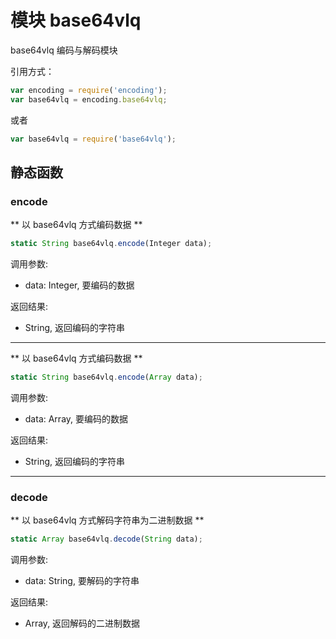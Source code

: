 # 模块 base64vlq
base64vlq 编码与解码模块

引用方式：
```JavaScript
var encoding = require('encoding');
var base64vlq = encoding.base64vlq;
```
或者
```JavaScript
var base64vlq = require('base64vlq');
```

## 静态函数
        
### encode
** 以 base64vlq 方式编码数据 **
```JavaScript
static String base64vlq.encode(Integer data);
```

调用参数:
* data: Integer, 要编码的数据

返回结果:
* String, 返回编码的字符串

--------------------------
** 以 base64vlq 方式编码数据 **
```JavaScript
static String base64vlq.encode(Array data);
```

调用参数:
* data: Array, 要编码的数据

返回结果:
* String, 返回编码的字符串

--------------------------
### decode
** 以 base64vlq 方式解码字符串为二进制数据 **
```JavaScript
static Array base64vlq.decode(String data);
```

调用参数:
* data: String, 要解码的字符串

返回结果:
* Array, 返回解码的二进制数据

